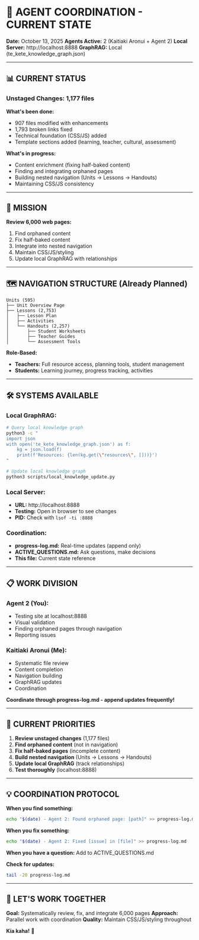 # 🤝 AGENT COORDINATION - CURRENT STATE
**Date:** October 13, 2025
**Agents Active:** 2 (Kaitiaki Aronui + Agent 2)
**Local Server:** http://localhost:8888
**GraphRAG:** Local (te_kete_knowledge_graph.json)

---

## 📊 CURRENT STATUS

### Unstaged Changes: 1,177 files
**What's been done:**
- 907 files modified with enhancements
- 1,793 broken links fixed
- Technical foundation (CSS/JS) added
- Template sections added (learning, teacher, cultural, assessment)

**What's in progress:**
- Content enrichment (fixing half-baked content)
- Finding and integrating orphaned pages
- Building nested navigation (Units → Lessons → Handouts)
- Maintaining CSS/JS consistency

---

## 🎯 MISSION

**Review 6,000 web pages:**
1. Find orphaned content
2. Fix half-baked content
3. Integrate into nested navigation
4. Maintain CSS/JS/styling
5. Update local GraphRAG with relationships

---

## 🗺️ NAVIGATION STRUCTURE (Already Planned)

```
Units (595)
├── Unit Overview Page
├── Lessons (2,753)
│   ├── Lesson Plan
│   ├── Activities
│   └── Handouts (2,257)
│       ├── Student Worksheets
│       ├── Teacher Guides
│       └── Assessment Tools
```

**Role-Based:**
- **Teachers:** Full resource access, planning tools, student management
- **Students:** Learning journey, progress tracking, activities

---

## 🛠️ SYSTEMS AVAILABLE

### Local GraphRAG:
```bash
# Query local knowledge graph
python3 -c "
import json
with open('te_kete_knowledge_graph.json') as f:
    kg = json.load(f)
    print(f'Resources: {len(kg.get(\"resources\", []))}')
"

# Update local knowledge graph
python3 scripts/local_knowledge_update.py
```

### Local Server:
- **URL:** http://localhost:8888
- **Testing:** Open in browser to see changes
- **PID:** Check with `lsof -ti :8888`

### Coordination:
- **progress-log.md:** Real-time updates (append only)
- **ACTIVE_QUESTIONS.md:** Ask questions, make decisions
- **This file:** Current state reference

---

## 📋 WORK DIVISION

### Agent 2 (You):
- Testing site at localhost:8888
- Visual validation
- Finding orphaned pages through navigation
- Reporting issues

### Kaitiaki Aronui (Me):
- Systematic file review
- Content completion
- Navigation building
- GraphRAG updates
- Coordination

**Coordinate through progress-log.md - append updates frequently!**

---

## 🔄 CURRENT PRIORITIES

1. **Review unstaged changes** (1,177 files)
2. **Find orphaned content** (not in navigation)
3. **Fix half-baked pages** (incomplete content)
4. **Build nested navigation** (Units → Lessons → Handouts)
5. **Update local GraphRAG** (track relationships)
6. **Test thoroughly** (localhost:8888)

---

## 💡 COORDINATION PROTOCOL

**When you find something:**
```bash
echo "$(date) - Agent 2: Found orphaned page: [path]" >> progress-log.md
```

**When you fix something:**
```bash
echo "$(date) - Agent 2: Fixed [issue] in [file]" >> progress-log.md
```

**When you have a question:**
Add to ACTIVE_QUESTIONS.md

**Check for updates:**
```bash
tail -20 progress-log.md
```

---

## 🌟 LET'S WORK TOGETHER

**Goal:** Systematically review, fix, and integrate 6,000 pages
**Approach:** Parallel work with coordination
**Quality:** Maintain CSS/JS/styling throughout

**Kia kaha!** 🎯
